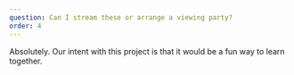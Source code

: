 ```yaml
---
question: Can I stream these or arrange a viewing party?
order: 4
---
```


Absolutely. Our intent with this project is that it would be a fun way to learn together.
